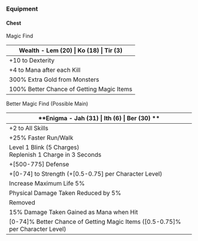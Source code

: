 ### Equipment
#### Chest
Magic Find

| **Wealth - Lem (20) \| Ko (18) \| Tir (3)** |
| ------------------------------------------- |
| +10 to Dexterity                            |
| +4 to Mana after each Kill                  |
| 300% Extra Gold from Monsters               |
| 100% Better Chance of Getting Magic Items   |
Better Magic Find (Possible Main)

| **Enigma - Jah (31) \| Ith (6) \| Ber (30) **                                  |
| ------------------------------------------------------------------------------ |
| +2 to All Skills                                                               |
| +25% Faster Run/Walk                                                           |
| Level 1 Blink (5 Charges)  <br>Replenish 1 Charge in 3 Seconds                 |
| +[500-775] Defense                                                             |
| +[0-74] to Strength (+[0.5-0.75] per Character Level)                          |
| Increase Maximum Life 5%                                                       |
| Physical Damage Taken Reduced by 5%                                            |
| Removed                                                                        |
| 15% Damage Taken Gained as Mana when Hit                                       |
| [0-74]% Better Chance of Getting Magic Items ([0.5-0.75]% per Character Level) |
